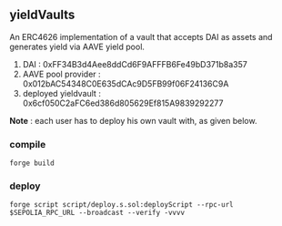 ## yieldVaults

An ERC4626 implementation of a vault that accepts DAI as assets and generates yield via AAVE yield pool.

1.  DAI : 0xFF34B3d4Aee8ddCd6F9AFFFB6Fe49bD371b8a357
2.  AAVE pool provider : 0x012bAC54348C0E635dCAc9D5FB99f06F24136C9A
3.  deployed yieldvault : 0x6cf050C2aFC6ed386d805629Ef815A9839292277

**Note** : each user has to deploy his own vault with, as given below.

### compile
``forge build``

### deploy
``forge script script/deploy.s.sol:deployScript --rpc-url $SEPOLIA_RPC_URL --broadcast --verify -vvvv``

